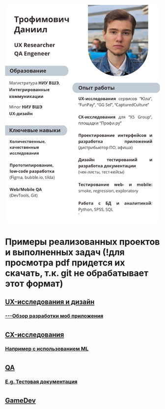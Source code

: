 ![Header](https://github.com/danny-troph/danny-troph/blob/57b50833bec66888d82078d976c23e95a4a8344e/UX_QA_CV.jpg)
#
#
# Примеры реализованных проектов и выполненных задач (!для просмотра pdf придется их скачать, т.к. git не обрабатывает этот формат)
## [UX-исследования и дизайн](https://github.com/danny-troph/danny-troph/tree/0cabec827b8b1d9efdfe0578248b8733d2ad7da2/UX)
### [---Обзор разработки моб приложения](https://drive.google.com/file/d/1EN-TKajPvQ33nPapKq2m7HjJr283r5xC/view?usp=drive_link)
#
## [CX-исследования](https://github.com/danny-troph/danny-troph/tree/0cabec827b8b1d9efdfe0578248b8733d2ad7da2/CX)
### [Например с использованием ML](https://github.com/danny-troph/danny-troph/blob/24a7a32b9b2ad0107694b4d72c2ef4215430fd85/CX/FL.ru_%D0%A0%D0%B5%D0%B3%D1%80%D0%B5%D1%81%D0%B8%D0%B8%20%D0%B8%20%D0%BA%D0%BB%D0%B0%D1%81%D1%82%D0%B5%D1%80%D0%B8%D0%B7%D0%B0%D1%86%D0%B8%D1%8F.pdf)
#
## [QA](https://github.com/danny-troph/danny-troph/tree/0cabec827b8b1d9efdfe0578248b8733d2ad7da2/QA)
### [E.g. Тестовая документация]()
#
## [GameDev](https://github.com/danny-troph/danny-troph/tree/0cabec827b8b1d9efdfe0578248b8733d2ad7da2/GameDev)

<!--
**danny-troph/danny-troph** is a ✨ _special_ ✨ repository because its `README.md` (this file) appears on your GitHub profile.

Here are some ideas to get you started:

- 🔭 I’m currently working on ...
- 🌱 I’m currently learning ...
- 👯 I’m looking to collaborate on ...
- 🤔 I’m looking for help with ...
- 💬 Ask me about ...
- 📫 How to reach me: ...
- 😄 Pronouns: ...
- ⚡ Fun fact: ...
-->
